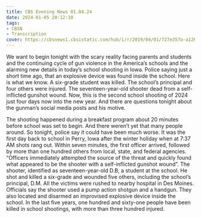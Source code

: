 ```yaml
---
title: CBS Evening News 01.04.24
date: 2024-01-05 20:12:10
tags:
- CBSN
- Transcription
cover: https://cbsnews1.cbsistatic.com/hub/i/r/2019/04/01/727e357a-a126-4138-a2c5-4d3222669d57/thumbnail/640x360/3ff2761028dc5c65cc4f07acd54bcd5c/cbsn2-logo-1920x1080.jpg
---
```

We want to begin tonight with the scary reality facing parents and students and the continuing cycle of gun violence in the America’s schools and the alarming new details in today’s school shooting in Iowa. Police saying just a short time ago, that an explosive device was found inside the school. Here is what we know. A six-grade student was killed. The school’s principal and four others were injured. The seventeen-year-old shooter dead from a self-inflicted gunshot wound. Now, this is the second school shooting of 2024 just four days now into the new year. And there are questions tonight about the gunman’s social media posts and his motive. 

The shooting happened during a breakfast program about 20 minutes before school was set to begin. And there weren’t yet that many people around. So tonight, police say it could have been much worse. It was the first day back to school in Perry, Iowa after the winter holiday when at 7:37 AM shots rang out. Within seven minutes, the first officer arrived, followed by more than one hundred others from local, state, and federal agencies. “Officers immediately attempted the source of the threat and quickly found what appeared to be the shooter with a self-inflicted gunshot wound”. The shooter, identified as seventeen-year-old D.B, a student at the school. He shot and killed a six-grade and wounded five others, including the school’s principal, D.M. All the victims were rushed to nearby hospital in Des Moines. Officials say the shooter used a pump action shotgun and a handgun. They also located and disarmed an improvised explosive device inside the school. In the last five years, one hundred and sixty-one people have been killed in school shootings, with more than three hundred injured. 
